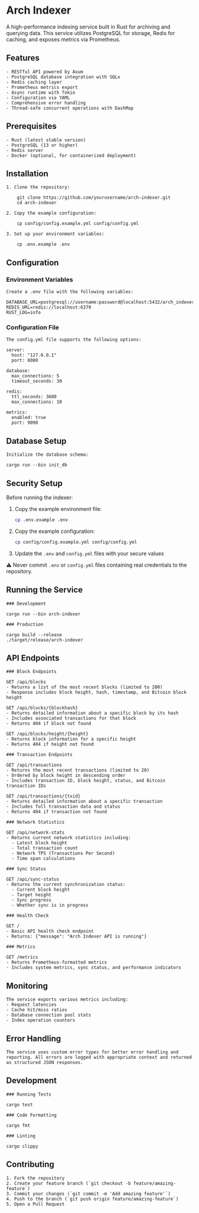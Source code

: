 # Arch Indexer

A high-performance indexing service built in Rust for archiving and querying data. This service utilizes PostgreSQL for storage, Redis for caching, and exposes metrics via Prometheus.

## Features

```
- RESTful API powered by Axum
- PostgreSQL database integration with SQLx
- Redis caching layer
- Prometheus metrics export
- Async runtime with Tokio
- Configuration via YAML
- Comprehensive error handling
- Thread-safe concurrent operations with DashMap
```

## Prerequisites

```
- Rust (latest stable version)
- PostgreSQL (13 or higher)
- Redis server
- Docker (optional, for containerized deployment)
```

## Installation

```
1. Clone the repository:

    git clone https://github.com/yourusername/arch-indexer.git
    cd arch-indexer

2. Copy the example configuration:

    cp config/config.example.yml config/config.yml

3. Set up your environment variables:

    cp .env.example .env
```

## Configuration

### Environment Variables

```
Create a .env file with the following variables:

DATABASE_URL=postgresql://username:password@localhost:5432/arch_indexer
REDIS_URL=redis://localhost:6379
RUST_LOG=info
```

### Configuration File

```
The config.yml file supports the following options:

server:
  host: "127.0.0.1"
  port: 8080

database:
  max_connections: 5
  timeout_seconds: 30

redis:
  ttl_seconds: 3600
  max_connections: 10

metrics:
  enabled: true
  port: 9090
```

## Database Setup

```
Initialize the database schema:

cargo run --bin init_db
```

## Security Setup

Before running the indexer:

1. Copy the example environment file:
   ```bash
   cp .env.example .env
   ```

2. Copy the example configuration:
   ```bash
   cp config/config.example.yml config/config.yml
   ```

3. Update the `.env` and `config.yml` files with your secure values

⚠️ Never commit `.env` or `config.yml` files containing real credentials to the repository.

## Running the Service

```
### Development

cargo run --bin arch-indexer

### Production

cargo build --release
./target/release/arch-indexer
```

## API Endpoints

```
### Block Endpoints

GET /api/blocks
- Returns a list of the most recent blocks (limited to 200)
- Response includes block height, hash, timestamp, and Bitcoin block height

GET /api/blocks/{blockhash}
- Returns detailed information about a specific block by its hash
- Includes associated transactions for that block
- Returns 404 if block not found

GET /api/blocks/height/{height}
- Returns block information for a specific height
- Returns 404 if height not found

### Transaction Endpoints

GET /api/transactions
- Returns the most recent transactions (limited to 20)
- Ordered by block height in descending order
- Includes transaction ID, block height, status, and Bitcoin transaction IDs

GET /api/transactions/{txid}
- Returns detailed information about a specific transaction
- Includes full transaction data and status
- Returns 404 if transaction not found

### Network Statistics

GET /api/network-stats
- Returns current network statistics including:
  - Latest block height
  - Total transaction count
  - Network TPS (Transactions Per Second)
  - Time span calculations

### Sync Status

GET /api/sync-status
- Returns the current synchronization status:
  - Current block height
  - Target height
  - Sync progress
  - Whether sync is in progress

### Health Check

GET /
- Basic API health check endpoint
- Returns: {"message": "Arch Indexer API is running"}

### Metrics

GET /metrics
- Returns Prometheus-formatted metrics
- Includes system metrics, sync status, and performance indicators
```


## Monitoring

```
The service exports various metrics including:
- Request latencies
- Cache hit/miss ratios
- Database connection pool stats
- Index operation counters
```

## Error Handling

```
The service uses custom error types for better error handling and reporting. All errors are logged with appropriate context and returned as structured JSON responses.
```

## Development

```
### Running Tests

cargo test

### Code Formatting

cargo fmt

### Linting

cargo clippy
```

## Contributing

```
1. Fork the repository
2. Create your feature branch (`git checkout -b feature/amazing-feature`)
3. Commit your changes (`git commit -m 'Add amazing feature'`)
4. Push to the branch (`git push origin feature/amazing-feature`)
5. Open a Pull Request
```

